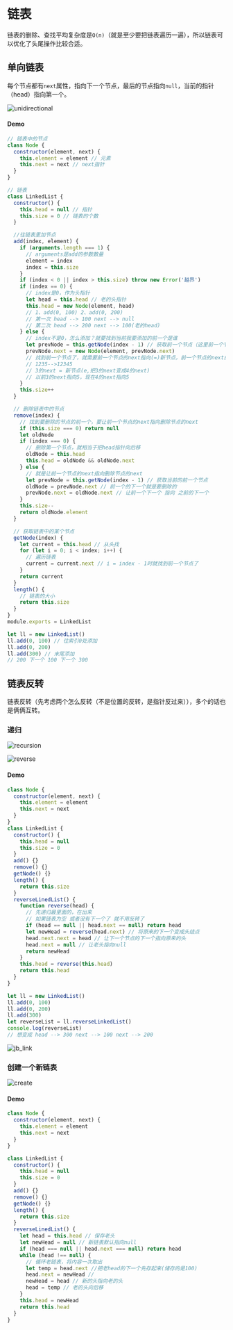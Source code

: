 # 链表

链表的删除、查找平均复杂度是`O(n)`（就是至少要把链表遍历一遍），所以链表可以优化了头尾操作比较合适。

## 单向链表

每个节点都有`next`属性，指向下一个节点，最后的节点指向`null`，当前的指针（head）指向第一个。

![unidirectional](https://steinsgate.oss-cn-hangzhou.aliyuncs.com/unidirectional.jpg)

#### Demo

```js
// 链表中的节点
class Node {
  constructor(element, next) {
    this.element = element // 元素
    this.next = next // next指针
  }
}

// 链表
class LinkedList {
  constructor() {
    this.head = null // 指针
    this.size = 0 // 链表的个数
  }

  //往链表里加节点
  add(index, element) {
    if (arguments.length === 1) {
      // arguments是add的参数数量
      element = index
      index = this.size
    }
    if (index < 0 || index > this.size) throw new Error('越界')
    if (index == 0) {
      // index是0，作为头指针
      let head = this.head // 老的头指针
      this.head = new Node(element, head)
      // 1、add(0, 100) 2、add(0, 200)
      // 第一次 head --> 100 next --> null
      // 第二次 head --> 200 next --> 100(老的head)
    } else {
      // index不是0，怎么添加？就要找到当前我要添加的前一个是谁
      let prevNode = this.getNode(index - 1) // 获取前一个节点（这里前一个节点可定有，如果没有就走if语句）
      prevNode.next = new Node(element, prevNode.next)
      // 找到前一个节点了，就需要前一个节点的next指向(=)新节点，前一个节点的next的指向就是新节点的next指向
      // 1235-->12345
      // 3的next = 新节点(e,把3的next变成4的next)
      // 以前3的next指向5，现在4的next指向5
    }
    this.size++
  }

  // 删除链表中的节点
  remove(index) {
    // 找到要删除的节点的前一个，要让前一个节点的next指向删除节点的next
    if (this.size === 0) return null
    let oldNode
    if (index === 0) {
      // 删除第一个节点，就相当于把head指针向后移
      oldNode = this.head
      this.head = oldNode && oldNode.next
    } else {
      // 就是让前一个节点的next指向删除节点的next
      let prevNode = this.getNode(index - 1) // 获取当前的前一个节点
      oldNode = prevNode.next // 前一个的下一个就是要删除的
      prevNode.next = oldNode.next // 让前一个下一个 指向 之前的下一个
    }
    this.size--
    return oldNode.element
  }

  // 获取链表中的某个节点
  getNode(index) {
    let current = this.head // 从头找
    for (let i = 0; i < index; i++) {
      // 遍历链表
      current = current.next // i = index - 1时就找到前一个节点了
    }
    return current
  }
  length() {
    // 链表的大小
    return this.size
  }
}
module.exports = LinkedList
```

```js
let ll = new LinkedList()
ll.add(0, 100) // 往索引0处添加
ll.add(0, 200)
ll.add(300) // 末尾添加
// 200 下一个 100 下一个 300
```

## 链表反转

链表反转（先考虑两个怎么反转（不是位置的反转，是指针反过来）），多个的话也是俩俩互转。

### 递归

![recursion](https://steinsgate.oss-cn-hangzhou.aliyuncs.com/recursion.png)

![reverse](https://steinsgate.oss-cn-hangzhou.aliyuncs.com/reverse.jpeg)

#### Demo

```js
class Node {
  constructor(element, next) {
    this.element = element
    this.next = next
  }
}
class LinkedList {
  constructor() {
    this.head = null
    this.size = 0
  }
  add() {}
  remove() {}
  getNode() {}
  length() {
    return this.size
  }
  reverseLinedList() {
    function reverse(head) {
      // 先递归最里面的，在出来
      // 如果链表为空 或者没有下一个了 就不用反转了
      if (head == null || head.next == null) return head
      let newHead = reverse(head.next) // 将原来的下一个变成头结点
      head.next.next = head // 让下一个节点的下一个指向原来的头
      head.next = null // 让老头指向null
      return newHead
    }
    this.head = reverse(this.head)
    return this.head
  }
}
```

```js
let ll = new LinkedList()
ll.add(0, 100)
ll.add(0, 200)
ll.add(300)
let reverseList = ll.reverseLinkedList()
console.log(reverseList)
// 想变成 head --> 300 next --> 100 next --> 200
```

![jb_link](https://steinsgate.oss-cn-hangzhou.aliyuncs.com/jb_link.png)

### 创建一个新链表

![create](https://steinsgate.oss-cn-hangzhou.aliyuncs.com/create.jpeg)

#### Demo

```js
class Node {
  constructor(element, next) {
    this.element = element
    this.next = next
  }
}

class LinkedList {
  constructor() {
    this.head = null
    this.size = 0
  }
  add() {}
  remove() {}
  getNode() {}
  length() {
    return this.size
  }
  reverseLinedList() {
    let head = this.head // 保存老头
    let newHead = null // 新链表默认指向null
    if (head === null || head.next === null) return head
    while (head !== null) {
      // 循环老链表，将内容一次取出
      let temp = head.next //把老head的下一个先存起来(储存的是100)
      head.next = newHead //
      newHead = head // 新的头指向老的头
      head = temp // 老的头向后移
    }
    this.head = newHead
    return this.head
  }
}
```
